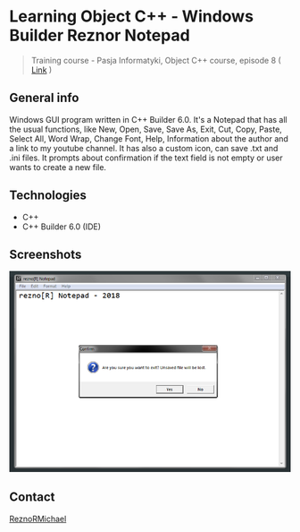 # Learning Object C++ - Windows Builder Reznor Notepad
> Training course - Pasja Informatyki, Object C++ course, episode 8 ( [Link](https://www.youtube.com/watch?v=0gs1LDbXF0k) )

## General info
Windows GUI program written in C++ Builder 6.0. It's a Notepad that has all the usual functions, like New, Open, Save, Save As, Exit, Cut, Copy, Paste, Select All, Word Wrap, Change Font, Help, Information about the author and a link to my youtube channel. It has also a custom icon, can save .txt and .ini files. It prompts about confirmation if the text field is not empty or user wants to create a new file.

## Technologies
* C++
* C++ Builder 6.0 (IDE)

## Screenshots
![Example screenshot](screen1.png)

## Contact
[ReznoRMichael](https://github.com/ReznoRMichael)